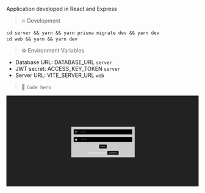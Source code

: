 Application developed in React and Express

> :fire: Development

```
cd server && yarn && yarn prisma migrate dev && yarn dev
cd web && yarn && yarn dev
```

> :gear: Environment Variables

- Database URL: DATABASE_URL `server`
- JWT secret: ACCESS_KEY_TOKEN `server`
- Server URL: VITE_SERVER_URL `web`

> :thought_balloon: `Code hero`

![Cover](./assets/cover.png)
